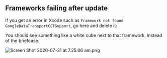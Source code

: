## Frameworks failing after update

If you get an error in Xcode such as `Framework not found GoogleDataTransportCCTSupport`, go here and delete it:

You should see something like a white cube next to that framework, instead of the briefcase.

![Screen Shot 2020-07-31 at 7.25.06 am.png](https://cdn.hashnode.com/res/hashnode/image/upload/v1596144390496/aQDEN6jfX.png)

